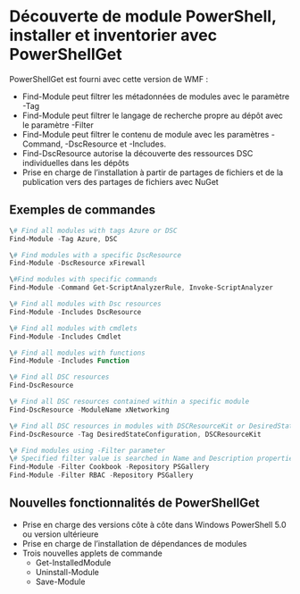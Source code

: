 # Découverte de module PowerShell, installer et inventorier avec PowerShellGet
 
PowerShellGet est fourni avec cette version de WMF :
-   Find-Module peut filtrer les métadonnées de modules avec le paramètre -Tag
-   Find-Module peut filtrer le langage de recherche propre au dépôt avec le paramètre -Filter
-   Find-Module peut filtrer le contenu de module avec les paramètres -Command, -DscResource et -Includes.
-   Find-DscResource autorise la découverte des ressources DSC individuelles dans les dépôts
-   Prise en charge de l’installation à partir de partages de fichiers et de la publication vers des partages de fichiers avec NuGet

## Exemples de commandes
```powershell
\# Find all modules with tags Azure or DSC
Find-Module -Tag Azure, DSC

\# Find modules with a specific DscResource
Find-Module -DscResource xFirewall

\#Find modules with specific commands
Find-Module -Command Get-ScriptAnalyzerRule, Invoke-ScriptAnalyzer

\# Find all modules with Dsc resources
Find-Module -Includes DscResource

\# Find all modules with cmdlets
Find-Module -Includes Cmdlet

\# Find all modules with functions
Find-Module -Includes Function

\# Find all DSC resources
Find-DscResource

\# Find all DSC resources contained within a specific module
Find-DscResource -ModuleName xNetworking

\# Find all DSC resources in modules with DSCResourceKit or DesiredStateConfiguration
Find-DscResource -Tag DesiredStateConfiguration, DSCResourceKit

\# Find modules using -Filter parameter
\# Specified filter value is searched in Name and Description properties
Find-Module -Filter Cookbook -Repository PSGallery
Find-Module -Filter RBAC -Repository PSGallery
```

## Nouvelles fonctionnalités de PowerShellGet
-   Prise en charge des versions côte à côte dans Windows PowerShell 5.0 ou version ultérieure
-   Prise en charge de l’installation de dépendances de modules
-   Trois nouvelles applets de commande
    -   Get-InstalledModule
    -   Uninstall-Module
    -   Save-Module
    <!--HONumber=Mar16_HO2-->
